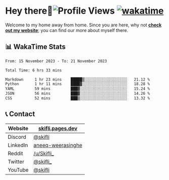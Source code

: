 # Hey there:wave:![Profile Views](https://komarev.com/ghpvc/?username=skifli) [![wakatime](https://wakatime.com/badge/user/b4317b02-0c6d-457b-82a4-a448b8a8d1df.svg)](https://wakatime.com/@b4317b02-0c6d-457b-82a4-a448b8a8d1df)

Welcome to my home away from home. Since you are here, why not [**check out my website**](https://skifli.pages.dev); you can find our more about myself there.

## 📊 WakaTime Stats

<!--START_SECTION:waka-->

```txt
From: 15 November 2023 - To: 21 November 2023

Total Time: 6 hrs 33 mins

Markdown     1 hr 23 mins    █████▒░░░░░░░░░░░░░░░░░░░   21.12 %
Python       1 hr 11 mins    ████▓░░░░░░░░░░░░░░░░░░░░   18.28 %
YAML         59 mins         ███▓░░░░░░░░░░░░░░░░░░░░░   15.24 %
JSON         56 mins         ███▓░░░░░░░░░░░░░░░░░░░░░   14.26 %
CSS          52 mins         ███▒░░░░░░░░░░░░░░░░░░░░░   13.32 %
```

<!--END_SECTION:waka-->

## 📞 Contact

| Website  | [skifli.pages.dev](https://skifli.pages.dev)                       |
|----------|--------------------------------------------------------------------|
| Discord  | [@skifli](https://discord.com/users/1072069875993956372)           |
| LinkedIn | [aneeq-weerasinghe](https://www.linkedin.com/in/aneeq-weerasinghe) |
| Reddit   | [/u/Skifli_](https://www.reddit.com/user/skifli_)                  |
| Twitter  | [@skifli_](https://twitter.com/@skifli_)                           |
| YouTube  | [@skifli](https://www.youtube.com/channel/@skifli)                 |
